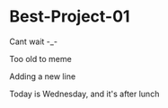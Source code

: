 # Best-Project-01

Cant wait -\_-

Too old to meme

Adding a new line

Today is Wednesday, and it's after lunch